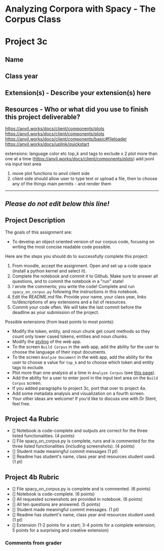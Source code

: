 # Analyzing Corpora with Spacy - The Corpus Class

# Project 3c

## Name

## Class year

## Extension(s) - Describe your extension(s) here

## Resources - Who or what did you use to finish this project deliverable?


https://anvil.works/docs/client/components/plots
https://anvil.works/docs/client/components/plots
https://anvil.works/docs/client/components/basic#fileloader
https://anvil.works/docs/uplink/quickstart

extensions:
language 
color etc
top_k and tags to exclude x 2
plot more than one at a time (https://anvil.works/docs/client/components/plots)
add jsonl via input text area

1) move plot functions to anvil client side
2) client side should allow user to type text or upload a file, then to choose any of the things main permits - and render them

-----------------------------------------------------------------------------------------------------------------------------------------------
*Please do not edit below this line!*
-----------------------------------------------------------------------------------------------------------------------------------------------

## Project Description

The goals of this assignment are:
* To develop an object oriented version of our corpus code, focusing on writing the most concise readable code possible.

Here are the steps you should do to successfully complete this project:
1. From moodle, accept the assignment. Open and set up a code space (install a python kernel and select it).
2. Complete the notebook and commit it to Github. Make sure to answer all questions, and to commit the notebook in a "run" state!
3. I wrote the comments; you write the code! Complete and run `spacy_on_corpus.py` following the instructions in this notebook.
4. Edit the README.md file. Provide your name, your class year, links to/descriptions of any extensions and a list of resources. 
5. Commit your code often. We will take the last commit before the deadline as your submission of the project.

Possible extensions (from least points to most points):

* Modify the token, entity, and noun chunk get count methods so they count only lower cased tokens, entities and noun chunks.
* Modify the [styling](https://anvil.works/learn/tutorials/using-material-3) of the web app. 
* To the screen `Build Corpus` in the web app, add the ability for the user to choose the language of their input documents.
* To the screen `Analyze Document` in the web app, add the ability for the user to choose a value for `top_k` and to choose which token and entity tags to exclude.
* Plot more than one analysis at a time in `Analyze Corpus` (see [this page](https://anvil.works/docs/client/components/plots)).
* Add the ability for a user to enter jsonl in the input text area on the `Build Corpus` screen.
* If you added paragraphs to project 3c, port that over to project 4a.
* Add some metadata analysis and visualization on a fourth screen.
* Your other ideas are welcome! If you'd like to discuss one with Dr Stent, feel free.

## Project 4a Rubric

- [] Notebook is code-complete and outputs are correct for the three listed functionalities. (4 points)
- [] File spacy_on_corpus.py is complete, runs and is commented for the three listed functionalities (including screenshots). (4  points)
- [] Student made meaningful commit messages (1 pt)
- [] Readme has student's name, class year and resources student used. (1 pt)

## Project 4b Rubric

- [] File spacy_on_corpus.py is complete and is commented. (6 points)
- [] Notebook is code-complete. (6 points)
- [] All requested screenshots are provided in notebook. (6 points)
- [] All ten questions are answered. (5 points)
- [] Student made meaningful commit messages. (1 pt)
- [] Readme has student's name, class year and resources student used. (1 pt)
- [] Extension (1-2 points for a start; 3-4 points for a complete extension; 5 points for a surprising and creative extension)

### Comments from grader
